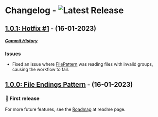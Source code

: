 # Changelog - ![Latest Release](https://img.shields.io/github/v/release/llgava/loom-action?logo=github&logoColor=959da5&labelColor=353c43&color=0091c2&Current&label=Release)

## [1.0.1: Hotfix #1](https://github.com/llgava/loom-action/releases/tag/v1.0.1) - (16-01-2023)
##### [Commit History](https://github.com/llgava/neelix/compare/v1.0.0...v1.0.1)

### **Issues**
* Fixed an issue where [FilePattern](https://github.com/llgava/loom-action/blob/a30e818527a0d0bb487bdfb5e9277697c3463183/src/core/FilePattern.ts#L36) was reading files with invalid groups, causing the workflow to fail.

## [1.0.0: File Endings Pattern](https://github.com/llgava/loom-action/releases/tag/v1.0.0) - (16-01-2023)

### 🎉 **First release**

For more future features, see the [Roadmap](https://github.com/llgava/loom-action#roadmap) at readme page.
